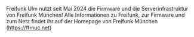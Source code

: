 Freifunk Ulm nutzt seit Mai 2024 die Firmware und die Serverinfrastruktur von Freifunk München!
Alle Informationen zu Freifunk, zur Firmware und zum Netz findet ihr auf der Homepage von Freifunk München (https://ffmuc.net) 
